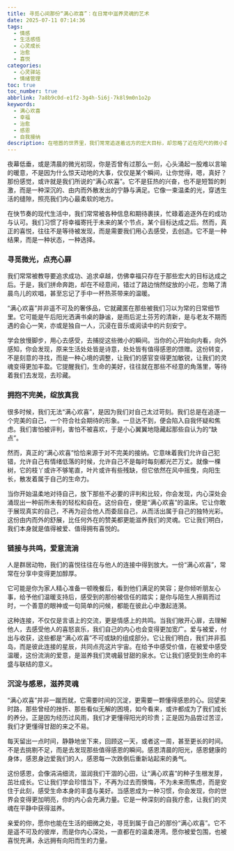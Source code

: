 ```yaml
---
title: 寻觅心间那份“满心欢喜”：在日常中滋养灵魂的艺术
date: 2025-07-11 07:14:36
tags:
  - 情感
  - 生活感悟
  - 心灵成长
  - 治愈
  - 喜悦
categories:
  - 心灵驿站
  - 情绪管理
toc: true
toc_number: true
abbrlink: 7a8b9c0d-e1f2-3g4h-5i6j-7k8l9m0n1o2p
keywords:
  - 满心欢喜
  - 幸福
  - 治愈
  - 感恩
  - 自我接纳
description: 在喧嚣的世界里，我们常常追逐着远方的宏大目标，却忽略了近在咫尺的微小喜悦。本文将带你一同探索，如何从日常点滴中寻觅、感受并滋养那份“满心欢喜”，让它成为我们内心最坚实的支撑，照亮前行的每一步。
---
```


夜幕低垂，或是清晨的微光初现，你是否曾有过那么一刻，心头涌起一股难以言喻的暖意，不是因为什么惊天动地的大事，仅仅是某个瞬间，让你觉得，嗯，真好？那份感觉，或许就是我们所说的“满心欢喜”。它不是狂热的兴奋，也不是短暂的刺激，而是一种深沉的、由内而外散发出的宁静与满足。它像一束温柔的光，穿透生活的缝隙，照亮我们内心最柔软的地方。

在快节奏的现代生活中，我们常常被各种信息和期待裹挟，忙碌着追逐外在的成功与认可。我们习惯了将幸福寄托于未来的某个节点，某个目标达成之后。然而，真正的喜悦，往往不是等待被发现，而是需要我们用心去感受，去创造。它不是一种结果，而是一种状态，一种选择。

### 寻觅微光，点亮心扉

我们常常被教导要追求成功、追求卓越，仿佛幸福只存在于那些宏大的目标达成之后。于是，我们拼命奔跑，却在不经意间，错过了路边悄然绽放的小花，忽略了清晨鸟儿的欢唱，甚至忘记了手中一杯热茶带来的温暖。

“满心欢喜”并非遥不可及的奢侈品，它就藏匿在那些被我们习以为常的日常细节里。它可能是午后阳光洒满书桌的静谧，是雨后泥土芬芳的清新，是与老友不期而遇的会心一笑，亦或是独自一人，沉浸在音乐或阅读中的片刻安宁。

学会放慢脚步，用心去感受，去捕捉这些微小的瞬间。当你的心开始向内看，向外感知，你会发现，原来生活处处皆是诗意，处处皆有值得感恩的馈赠。这份转变，不是刻意的寻找，而是一种心境的调整，让我们的感官变得更加敏锐，让我们的灵魂变得更加丰盈。它提醒我们，生命的美好，往往就在那些不经意的角落里，等待着我们去发现，去珍藏。

### 拥抱不完美，绽放真我

很多时候，我们无法“满心欢喜”，是因为我们对自己太过苛刻。我们总是在追逐一个完美的自己，一个符合社会期待的形象。一旦达不到，便会陷入自我怀疑和焦虑。我们害怕被评判，害怕不被喜欢，于是小心翼翼地隐藏起那些自认为的“缺点”。

然而，真正的“满心欢喜”恰恰来源于对不完美的接纳。它意味着我们允许自己犯错，允许自己有情绪低落的时候，允许自己不是每时每刻都光芒万丈。就像一棵树，它的枝丫或许不够笔直，叶片或许有些残缺，但它依然在风中摇曳，向阳生长，散发着属于自己的生命力。

当你开始温柔地对待自己，放下那些不必要的评判和比较，你会发现，内心深处会涌现出一种前所未有的轻松和自在。这份自在，便是“满心欢喜”的温床。它让你敢于展现真实的自己，不再为迎合他人而委屈自己，从而活出属于自己的独特光彩。这份由内而外的舒展，比任何外在的赞美都更能滋养我们的灵魂。它让我们明白，我们本身就是值得被爱、值得拥有喜悦的。

### 链接与共鸣，爱意流淌

人是群居动物，我们的喜悦往往在与他人的连接中得到放大。一份“满心欢喜”，常常在分享中变得更加醇厚。

它可能是你为家人精心准备一顿晚餐后，看到他们满足的笑容；是你倾听朋友心事，给予他们温暖支持后，感受到的那份被信任的踏实；是你与陌生人擦肩而过时，一个善意的眼神或一句简单的问候，都能在彼此心中激起涟漪。

这种连接，不仅仅是言语上的交流，更是情感上的共鸣。当我们敞开心扉，去理解他人，去感受他人的喜怒哀乐，我们自己的内心也会变得更加宽广。爱与被爱，付出与收获，这些都是“满心欢喜”不可或缺的组成部分。它让我们明白，我们并非孤岛，而是彼此连接的星辰，共同点亮这片宇宙。在给予中感受价值，在被爱中感受温暖，这份流淌的爱意，是滋养我们灵魂最甘甜的泉水。它让我们感受到生命的丰盛与联结的意义。

### 沉淀与感恩，滋养灵魂

“满心欢喜”并非一蹴而就，它需要时间的沉淀，更需要一颗懂得感恩的心。回望来时路，那些曾经的挫折、那些看似无解的困境，如今看来，或许都成为了我们成长的养分。正是因为经历过风雨，我们才更懂得阳光的珍贵；正是因为品尝过苦涩，我们才更懂得甘甜的来之不易。

每天留出一点时间，静静地坐下来，回顾这一天，或者这一周，甚至更长的时间。不是去挑剔不足，而是去发现那些值得感恩的瞬间。感恩清晨的阳光，感恩健康的身体，感恩身边爱我们的人，感恩每一次跌倒后重新站起来的勇气。

这份感恩，会像涓涓细流，滋润我们干涸的心田，让“满心欢喜”的种子生根发芽，茁壮成长。它让我们学会珍惜当下，不再为过去而懊悔，不为未来而焦虑，而是安住于此刻，感受生命本身的丰盛与美好。当感恩成为一种习惯，你会发现，你的世界会变得更加明亮，你的内心会充满力量。它是一种深刻的自我疗愈，让我们的灵魂在平静中获得滋养。

亲爱的你，愿你也能在生活的细微之处，寻觅到属于自己的那份“满心欢喜”。它不是遥不可及的彼岸，而是你内心深处，一直都在的温柔港湾。愿你被爱包围，也被喜悦充满，永远拥有向阳而生的力量。